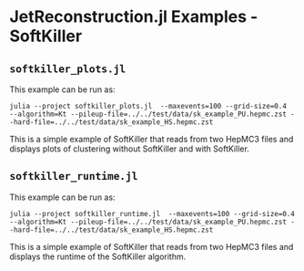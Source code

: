 # JetReconstruction.jl Examples - SoftKiller 

## `softkiller_plots.jl`

This example can be run as:

```
julia --project softkiller_plots.jl  --maxevents=100 --grid-size=0.4  --algorithm=Kt --pileup-file=../../test/data/sk_example_PU.hepmc.zst --hard-file=../../test/data/sk_example_HS.hepmc.zst
```

This is a simple example of SoftKiller that reads from two HepMC3 files 
and displays plots of clustering without SoftKiller and with SoftKiller.


## `softkiller_runtime.jl`

This example can be run as:

```
julia --project softkiller_runtime.jl  --maxevents=100 --grid-size=0.4  --algorithm=Kt --pileup-file=../../test/data/sk_example_PU.hepmc.zst --hard-file=../../test/data/sk_example_HS.hepmc.zst
```

This is a simple example of SoftKiller that reads from two HepMC3 files 
and displays the runtime of the SoftKiller algorithm.
